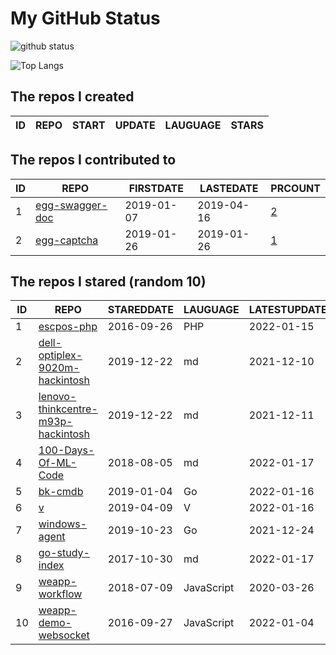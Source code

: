 # My GitHub Status

<img src="https://github-readme-stats-1.yihong0618.vercel.app/api?username=jc-lathander&show_icons=true&&&hide_title=true&count_private=true" alt="github status" />

![Top Langs](https://github-readme-stats-1.yihong0618.vercel.app/api/top-langs/?username=jc-lathander&layout=compact)

<!--START_SECTION:my_github-->
## The repos I created
| ID | REPO | START | UPDATE | LAUGUAGE | STARS |
|----|------|-------|--------|----------|-------|

## The repos I contributed to
| ID |                                REPO                                | FIRSTDATE  | LASTEDATE  |                                          PRCOUNT                                           |
|----|--------------------------------------------------------------------|------------|------------|--------------------------------------------------------------------------------------------|
|  1 | [egg-swagger-doc](https://github.com/Yanshijie-EL/egg-swagger-doc) | 2019-01-07 | 2019-04-16 | [2](https://github.com/Yanshijie-EL/egg-swagger-doc/pulls?q=is%3Apr+author%3Ajc-lathander) |
|  2 | [egg-captcha](https://github.com/Raoul1996/egg-captcha)            | 2019-01-26 | 2019-01-26 | [1](https://github.com/Raoul1996/egg-captcha/pulls?q=is%3Apr+author%3Ajc-lathander)        |

## The repos I stared (random 10)
| ID |                                                 REPO                                                  | STAREDDATE |  LAUGUAGE  | LATESTUPDATE |
|----|-------------------------------------------------------------------------------------------------------|------------|------------|--------------|
|  1 | [escpos-php](https://github.com/mike42/escpos-php)                                                    | 2016-09-26 | PHP        | 2022-01-15   |
|  2 | [dell-optiplex-9020m-hackintosh](https://github.com/mingcheng/dell-optiplex-9020m-hackintosh)         | 2019-12-22 | md         | 2021-12-10   |
|  3 | [lenovo-thinkcentre-m93p-hackintosh](https://github.com/mingcheng/lenovo-thinkcentre-m93p-hackintosh) | 2019-12-22 | md         | 2021-12-11   |
|  4 | [100-Days-Of-ML-Code](https://github.com/Avik-Jain/100-Days-Of-ML-Code)                               | 2018-08-05 | md         | 2022-01-17   |
|  5 | [bk-cmdb](https://github.com/Tencent/bk-cmdb)                                                         | 2019-01-04 | Go         | 2022-01-16   |
|  6 | [v](https://github.com/vlang/v)                                                                       | 2019-04-09 | V          | 2022-01-16   |
|  7 | [windows-agent](https://github.com/freedomkk-qfeng/windows-agent)                                     | 2019-10-23 | Go         | 2021-12-24   |
|  8 | [go-study-index](https://github.com/unknwon/go-study-index)                                           | 2017-10-30 | md         | 2022-01-17   |
|  9 | [weapp-workflow](https://github.com/lbb00/weapp-workflow)                                             | 2018-07-09 | JavaScript | 2020-03-26   |
| 10 | [weapp-demo-websocket](https://github.com/CFETeam/weapp-demo-websocket)                               | 2016-09-27 | JavaScript | 2022-01-04   |

<!--END_SECTION:my_github-->
